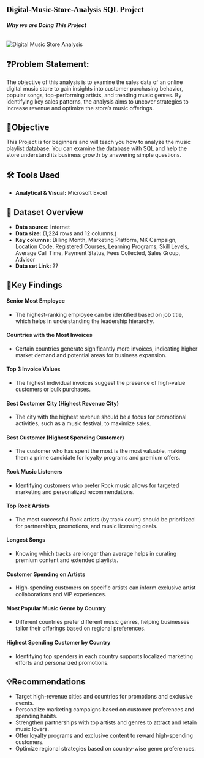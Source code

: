 # <p style="font-family: Cambria, serif; font-size: 20px; color: black;"> Digital-Music-Store-Analysis SQL Project</p>

###### **Why we are Doing This Project**

<!-- **Digital Music Store Analysis** means analyzing the data of an online music store. This involves examining which songs are selling the most, which artists or genres are popular, customer purchasing behavior, and how sales and revenue can be increased.-->



![Digital Music Store Analysis](https://github.com/user-attachments/assets/d885cc36-94a1-4d51-b5d1-e746822c373f)



## ❓Problem Statement:
The objective of this analysis is to examine the sales data of an online digital music store to gain insights into customer purchasing behavior, popular songs, top-performing artists, and trending music genres. By identifying key sales patterns, the analysis aims to uncover strategies to increase revenue and optimize the store’s music offerings.





## 🎯Objective
This Project is for beginners and will teach you how to analyze the music playlist database. You can examine the database with SQL and help the store understand its business growth by answering simple questions.





## 🛠️ Tools Used

- **Analytical & Visual:** Microsoft Excel



## 📅 Dataset Overview

- **Data source:** Internet
- **Data size:** (1,224 rows and 12 columns.)
- **Key columns:** Billing Month, Marketing Platform, MK Campaign, Location Code, Registered Courses, Learning Programs, Skill Levels, Average Call Time, Payment Status, Fees Collected, Sales Group, Advisor
- **Data set Link:** ??



## 🔎Key Findings

#### **Senior Most Employee**

 - The highest-ranking employee can be identified based on job title, which helps in understanding the leadership hierarchy.


#### **Countries with the Most Invoices**

 - Certain countries generate significantly more invoices, indicating higher market demand and potential areas for business expansion.


#### **Top 3 Invoice Values**

 - The highest individual invoices suggest the presence of high-value customers or bulk purchases.


#### **Best Customer City (Highest Revenue City)**

 - The city with the highest revenue should be a focus for promotional activities, such as a music festival, to maximize sales.


#### **Best Customer (Highest Spending Customer)**

 - The customer who has spent the most is the most valuable, making them a prime candidate for loyalty programs and premium offers.


#### **Rock Music Listeners**

 - Identifying customers who prefer Rock music allows for targeted marketing and personalized recommendations.


#### **Top Rock Artists**

 - The most successful Rock artists (by track count) should be prioritized for partnerships, promotions, and music licensing deals.


#### **Longest Songs**

 - Knowing which tracks are longer than average helps in curating premium content and extended playlists.


#### **Customer Spending on Artists**

 - High-spending customers on specific artists can inform exclusive artist collaborations and VIP experiences.


#### **Most Popular Music Genre by Country**

 - Different countries prefer different music genres, helping businesses tailor their offerings based on regional preferences.


#### **Highest Spending Customer by Country**

 - Identifying top spenders in each country supports localized marketing efforts and personalized promotions.



## 💡Recommendations

 - Target high-revenue cities and countries for promotions and exclusive events.
 - Personalize marketing campaigns based on customer preferences and spending habits.
 - Strengthen partnerships with top artists and genres to attract and retain music lovers.
 - Offer loyalty programs and exclusive content to reward high-spending customers.
 - Optimize regional strategies based on country-wise genre preferences.





























